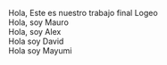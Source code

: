 Hola, Este es nuestro trabajo final Logeo <br>
Hola, soy Mauro <br>
Hola, soy Alex <br>
Hola soy David <br>
Hola soy Mayumi <br>
